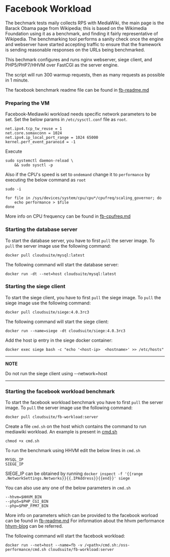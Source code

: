 # Facebook Workload

The bechmark tests maily collects RPS with MediaWiki, the main page is the Barack Obama page from Wikipedia; this is based on the Wikimedia Foundation using it as a benchmark, and finding it fairly representative of Wikipedia. The benchmarking tool performs a sanity check once the engine and webserver have started accepting traffic to ensure that the framework is sending reasonable responses on the URLs being benchmarked.

This bechmark configures and runs nginx webserver, siege client, and PHP5/PHP7/HHVM over FastCGI as the server engine.

The script will run 300 warmup requests, then as many requests as possible in 1 minute.

The facebook benchmark readme file can be found in [fb-readme.md](https://github.com/facebookarchive/oss-performance/blob/v2019.02.13.00/README.md)

### Preparing the VM
Facebook-Mediawiki workload needs specific network parameters to be set. Set the below params in `/etc/sysctl.conf` file as `root`.
```
net.ipv4.tcp_tw_reuse = 1
net.core.somaxconn = 1024
net.ipv4.ip_local_port_range = 1024 65000
kernel.perf_event_paranoid = -1
```

Execute
```
sudo systemctl daemon-reload \
	&& sudo sysctl -p
```

Also if the CPU's speed is set to `ondemand` change it to `performance` by executing the below command as `root`
```
sudo -i

for file in /sys/devices/system/cpu/cpu*/cpufreq/scaling_governor; do
	echo performance > $file
done
```

More info on CPU frequency can be found in [fb-cpufreq.md](https://github.com/facebookarchive/oss-performance/blob/v2019.02.13.00/cpufreq.md)

### Starting the database server ####
To start the database server, you have to first `pull` the server image. To `pull` the server image use the following command:
```
docker pull cloudsuite/mysql:latest
```
The following command will start the database server:
```
docker run -dt --net=host cloudsuite/mysql:latest
```

### Starting the siege client ####
To start the siege client, you have to first `pull` the siege image. To `pull` the siege image use the following command:
```
docker pull cloudsuite/siege:4.0.3rc3
```
The following command will start the siege client:
```
docker run --name=siege -dt cloudsuite/siege:4.0.3rc3
```
Add the host ip entry in the siege docker container:
```
docker exec siege bash -c "echo '<host-ip>  <hostname>' >> /etc/hosts"
```
---
**NOTE**

Do not run the siege client using --network=host

---

### Starting the facebook workload benchmark ####
To start the facebook workload benchmark you have to first `pull` the server image. To `pull` the server image use the following command:
```
docker pull cloudsuite/fb-workload:server
``` 
Create a file `cmd.sh` on the host which contains the command to run mediawiki workload. An example is present in [cmd.sh](../../benchmarks/fb-oss-performance/files/cmd.sh)
```
chmod +x cmd.sh
```

To run the benchmark using HHVM edit the below lines in `cmd.sh`
```
MYSQL_IP
SIEGE_IP
```
SIEGE_IP can be obtained by running `docker inspect -f '{{range .NetworkSettings.Networks}}{{.IPAddress}}{{end}}' siege`

You can also use any one of the below parameters in `cmd.sh`
```
--hhvm=$HHVM_BIN
--php5=$PHP_CGI_BIN
--php=$PHP_FPM7_BIN
```

More info on parameters which can be provided to the facebook worload can be found in [fb-readme.md](https://github.com/facebookarchive/oss-performance/blob/v2019.02.13.00/README.md)
For information about the hhvm performance [hhvm-blog](https://hhvm.com/blog/9293/lockdown-results-and-hhvm-performance) can be referred.

The following command will start the facebook workload:

```
docker run --net=host --name=fb -v /<path>/cmd.sh:/oss-performance/cmd.sh cloudsuite/fb-workload:server
```
